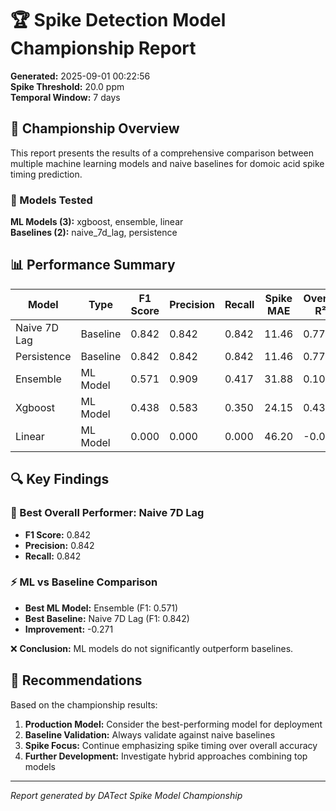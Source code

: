 # 🏆 Spike Detection Model Championship Report

**Generated:** 2025-09-01 00:22:56  
**Spike Threshold:** 20.0 ppm  
**Temporal Window:** 7 days  

## 🎯 Championship Overview

This report presents the results of a comprehensive comparison between multiple machine learning models
and naive baselines for domoic acid spike timing prediction.

### 🔬 Models Tested

**ML Models (3):** xgboost, ensemble, linear  
**Baselines (2):** naive_7d_lag, persistence  

## 📊 Performance Summary

| Model | Type | F1 Score | Precision | Recall | Spike MAE | Overall R² |
|-------|------|----------|-----------|--------|-----------|------------|
| Naive 7D Lag | Baseline | 0.842 | 0.842 | 0.842 | 11.46 | 0.776 |
| Persistence | Baseline | 0.842 | 0.842 | 0.842 | 11.46 | 0.776 |
| Ensemble | ML Model | 0.571 | 0.909 | 0.417 | 31.88 | 0.106 |
| Xgboost | ML Model | 0.438 | 0.583 | 0.350 | 24.15 | 0.435 |
| Linear | ML Model | 0.000 | 0.000 | 0.000 | 46.20 | -0.083 |

## 🔍 Key Findings

### 🥇 Best Overall Performer: Naive 7D Lag
- **F1 Score:** 0.842
- **Precision:** 0.842
- **Recall:** 0.842

### ⚡ ML vs Baseline Comparison
- **Best ML Model:** Ensemble (F1: 0.571)
- **Best Baseline:** Naive 7D Lag (F1: 0.842)
- **Improvement:** -0.271

❌ **Conclusion:** ML models do not significantly outperform baselines.

## 🎯 Recommendations

Based on the championship results:

1. **Production Model:** Consider the best-performing model for deployment
2. **Baseline Validation:** Always validate against naive baselines
3. **Spike Focus:** Continue emphasizing spike timing over overall accuracy
4. **Further Development:** Investigate hybrid approaches combining top models

---
*Report generated by DATect Spike Model Championship*
